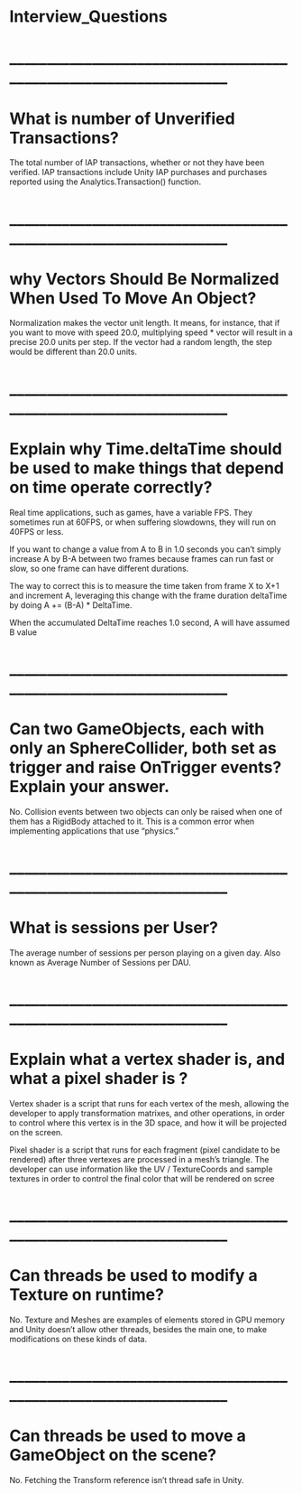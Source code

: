 # Interview_Questions
# __________________________________________________________________
# What is number of Unverified Transactions?
The total number of IAP transactions, whether or not they have been verified.
IAP transactions include Unity IAP purchases and purchases reported using the Analytics.Transaction() function.
# __________________________________________________________________
# why Vectors Should Be Normalized When Used To Move An Object?
Normalization makes the vector unit length. It means, for instance, that if you want to move with speed 20.0, multiplying speed * vector will result in a precise 20.0 units per step. If the vector had a random length, the step would be different than 20.0 units.
# __________________________________________________________________
# Explain why Time.deltaTime should be used to make things that depend on time operate correctly?
Real time applications, such as games, have a variable FPS. They sometimes run at 60FPS, or when suffering slowdowns, they will run on 40FPS or less.

If you want to change a value from A to B in 1.0 seconds you can’t simply increase A by B-A between two frames because frames can run fast or slow, so one frame can have different durations.

The way to correct this is to measure the time taken from frame X to X+1 and increment A, leveraging this change with the frame duration deltaTime by doing A += (B-A) * DeltaTime.

When the accumulated DeltaTime reaches 1.0 second, A will have assumed B value
# __________________________________________________________________
# Can two GameObjects, each with only an SphereCollider, both set as trigger and raise OnTrigger events? Explain your answer.
No. Collision events between two objects can only be raised when one of them has a RigidBody attached to it. This is a common error when implementing applications that use “physics.”
# __________________________________________________________________
# What is sessions per User?
The average number of sessions per person playing on a given day.
Also known as Average Number of Sessions per DAU.
# __________________________________________________________________
# Explain what a vertex shader is, and what a pixel shader is ?
Vertex shader is a script that runs for each vertex of the mesh, allowing the developer to apply transformation matrixes, and other operations, in order to control where this vertex is in the 3D space, and how it will be projected on the screen.

Pixel shader is a script that runs for each fragment (pixel candidate to be rendered) after three vertexes are processed in a mesh’s triangle. The developer can use information like the UV / TextureCoords and sample textures in order to control the final color that will be rendered on scree
# __________________________________________________________________
# Can threads be used to modify a Texture on runtime?
No. Texture and Meshes are examples of elements stored in GPU memory and Unity doesn’t allow other threads, besides the main one, to make modifications on these kinds of data.
# __________________________________________________________________
# Can threads be used to move a GameObject on the scene?
No. Fetching the Transform reference isn’t thread safe in Unity.

